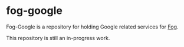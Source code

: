 # fog-google

Fog-Google is a repository for holding Google related services for [Fog](https://github.com/fog/fog).

This repository is still an in-progress work.
